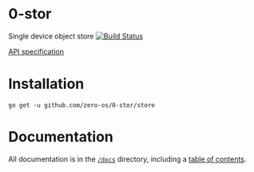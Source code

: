 # 0-stor

Single device object store
[![Build Status](https://travis-ci.org/zero-os/0-stor.svg?branch=master)](https://travis-ci.org/zero-os/0-stor)

[API specification](https://htmlpreviewer.github.io/?./specs/raml/sdstor.html)

# Installation

```
go get -u github.com/zero-os/0-stor/store
```

# Documentation

All documentation is in the [`/docs`](./docs) directory, including a [table of contents](/docs/SUMMARY.md).
